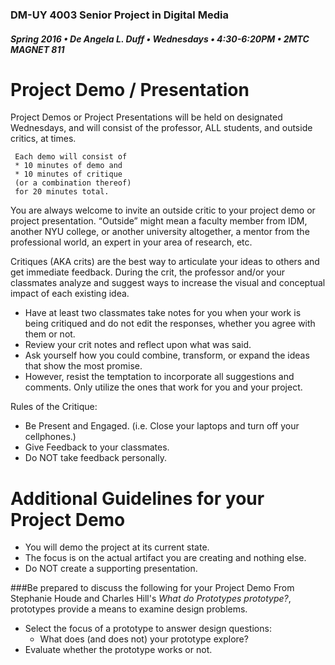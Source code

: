 ### DM-UY 4003 Senior Project in Digital Media
##### Spring 2016 • De Angela L. Duff • Wednesdays • 4:30-6:20PM • 2MTC MAGNET 811 

# Project Demo / Presentation

Project Demos or Project Presentations will be held on designated Wednesdays, and will consist of the professor, ALL students, and outside critics, at times. 

     Each demo will consist of 
     * 10 minutes of demo and 
     * 10 minutes of critique 
     (or a combination thereof)
     for 20 minutes total. 

You are always welcome to invite an outside critic to your project demo or project presentation. “Outside” might mean a faculty member from IDM, another NYU college, or another university altogether, a mentor from the professional world, an expert in your area of research, etc.  

Critiques (AKA crits) are the best way to articulate your ideas to others and get immediate feedback. During the crit, the professor and/or your classmates analyze and suggest ways to increase the visual and conceptual impact of each existing idea. 
* Have at least two classmates take notes for you when your work is being critiqued and do not edit the responses, whether you agree with them or not. 
* Review your crit notes and reflect upon what was said.
* Ask yourself how you could combine, transform, or expand the ideas that show the most promise. 
* However, resist the temptation to incorporate all suggestions and comments. Only utilize the ones that work for you and your project. 

Rules of the Critique:
* Be Present and Engaged. (i.e. Close your laptops and turn off your cellphones.)
* Give Feedback to your classmates.
* Do NOT take feedback personally.

# Additional Guidelines for your Project Demo
* You will demo the project at its current state.
* The focus is on the actual artifact you are creating and nothing else.
* Do NOT create a supporting presentation.

###Be prepared to discuss the following for your Project Demo
From Stephanie Houde and Charles Hill's *What do Prototypes prototype?*, prototypes provide a means to 
examine design problems.
* Select the focus of a prototype to answer design questions: 
    * What does (and does not) your prototype explore?
* Evaluate whether the prototype works or not.